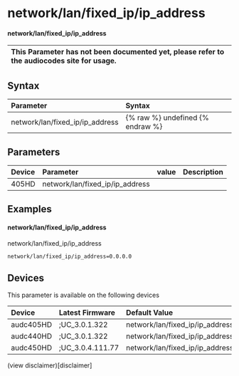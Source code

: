 ﻿---
description: network/lan/fixed_ip/ip_address
search: false
---

# network/lan/fixed_ip/ip_address

#### network/lan/fixed_ip/ip_address


| This Parameter has not been documented yet, please refer to the audiocodes site for usage.  |
| :--- |

## Syntax
| Parameter | Syntax |
| :--- | :--- |
|network/lan/fixed_ip/ip_address | {% raw %} undefined {% endraw %} |

## Parameters
|Device|Parameter|value|Description|
|:---|:---|:---|:---|
| 405HD | network/lan/fixed_ip/ip_address |  |  |

## Examples
#### network/lan/fixed_ip/ip_address

network/lan/fixed_ip/ip_address

```
network/lan/fixed_ip/ip_address=0.0.0.0
```

## Devices
This parameter is available on the following devices

| Device | Latest Firmware | Default Value |
|:---|:---|:---|
| audc405HD | ;UC_3.0.1.322 | network/lan/fixed_ip/ip_address=0.0.0.0 
| audc440HD | ;UC_3.0.1.322 | network/lan/fixed_ip/ip_address=0.0.0.0 
| audc450HD | ;UC_3.0.4.111.77 | network/lan/fixed_ip/ip_address=0.0.0.0 

(view disclaimer)[disclaimer]

